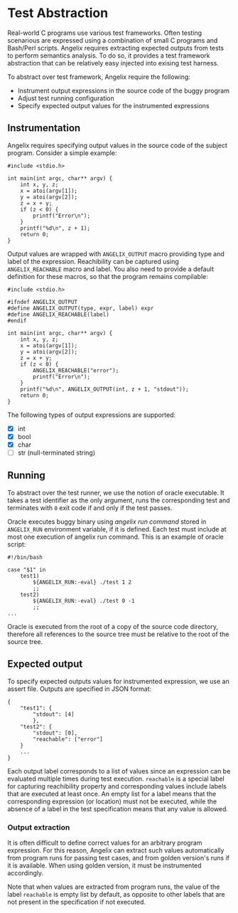 # Test Abstraction #

Real-world C programs use various test frameworks. Often testing scenarious are expressed using a combination of small C programs and Bash/Perl scripts. Angelix requires extracting expected outputs from tests to perform semantics analysis. To do so, it provides a test framework abstraction that can be relatively easy injected into exising test harness.

To abstract over test framework, Angelix require the following:

* Instrument output expressions in the source code of the buggy program
* Adjust test running configuration
* Specify expected output values for the instrumented expressions

## Instrumentation ##

Angelix requires specifying output values in the source code of the subject program. Consider a simple example:

    #include <stdio.h>

    int main(int argc, char** argv) {
        int x, y, z;
        x = atoi(argv[1]);
        y = atoi(argv[2]);
        z = x + y;
        if (z < 0) {
            printf("Error\n");
        }
        printf("%d\n", z + 1);
        return 0;
    }

Output values are wrapped with `ANGELIX_OUTPUT` macro providing type and label of the expression. Reachibility can be captured using `ANGELIX_REACHABLE` macro and label. You also need to provide a default definition for these macros, so that the program remains compilable:

    #include <stdio.h>

    #ifndef ANGELIX_OUTPUT
    #define ANGELIX_OUTPUT(type, expr, label) expr
    #define ANGELIX_REACHABLE(label)
    #endif

    int main(int argc, char** argv) {
        int x, y, z;
        x = atoi(argv[1]);
        y = atoi(argv[2]);
        z = x + y;
        if (z < 0) {
            ANGELIX_REACHABLE("error");
            printf("Error\n");
        }
        printf("%d\n", ANGELIX_OUTPUT(int, z + 1, "stdout"));
        return 0;
    }

The following types of output expressions are supported:

* [x] int
* [x] bool
* [x] char
* [ ] str (null-terminated string)

## Running ##

To abstract over the test runner, we use the notion of oracle executable. It takes a test identifier as the only argument, runs the corresponding test and terminates with `0` exit code if and only if the test passes.

Oracle executes buggy binary using _angelix run command_ stored in `ANGELIX_RUN` environment variable, if it is defined. Each test must include at most one execution of angelix run command. This is an example of oracle script:

    #!/bin/bash

    case "$1" in
        test1)
            ${ANGELIX_RUN:-eval} ./test 1 2
            ;;
        test2)
            ${ANGELIX_RUN:-eval} ./test 0 -1
            ;;
    ...

Oracle is executed from the root of a copy of the source code directory, therefore all references to the source tree must be relative to the root of the source tree.

## Expected output ##

To specify expected outputs values for instrumented expression, we use an assert file. Outputs are specified in JSON format:

    {
        "test1": {
            "stdout": [4]
            },
        "test2": {
            "stdout": [0],
            "reachable": ["error"]
        }
        ...
    }

Each output label corresponds to a list of values since an expression can be evaluated multiple times during test execution. `reachable` is a special label for capturing reachibility property and corresponding values include labels that are executed at least once. An empty list for a label means that the corresponding expression (or location) must not be executed, while the absence of a label in the test specification means that any value is allowed.

### Output extraction ###

It is often difficult to define correct values for an arbitrary program expression. For this reason, Angelix can extract such values automatically from program runs for passing test cases, and from golden version's runs if it is available. When using golden version, it must be instrumented accordingly.

Note that when values are extracted from program runs, the value of the label `reachable` is empty list by default, as opposite to other labels that are not present in the specification if not executed.
